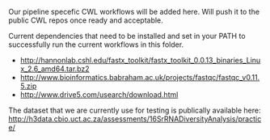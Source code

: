 Our pipeline specefic CWL workflows will be added here. Will push it to the public CWL repos once ready and acceptable.

Current dependencies that need to be installed and set in your PATH to successfully run the current workflows in this folder.

* http://hannonlab.cshl.edu/fastx_toolkit/fastx_toolkit_0.0.13_binaries_Linux_2.6_amd64.tar.bz2
* http://www.bioinformatics.babraham.ac.uk/projects/fastqc/fastqc_v0.11.5.zip
* http://www.drive5.com/usearch/download.html

The dataset that we are currently use for testing is publically available here: http://h3data.cbio.uct.ac.za/assessments/16SrRNADiversityAnalysis/practice/
